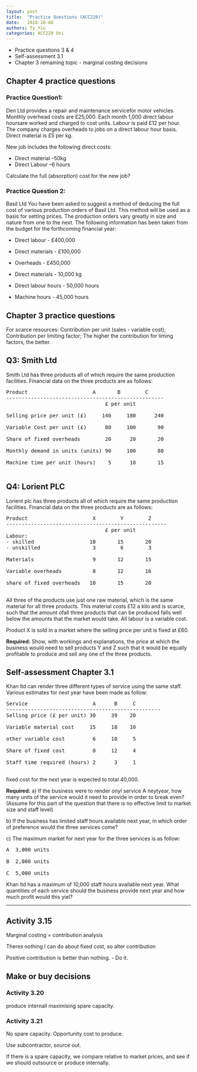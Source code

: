 ```yaml
---
layout: post
title:  "Practice Questions (ACC220)"
date:   2018-10-08
authors: Ty_Yiu
categories: ACC220 Uni 
---
```


* Practice questions 3 & 4
* Self-assessment 3.1
* Chapter 3 remaining topic - marginal costing decisions


## Chapter 4 practice questions

### Practice Question1:

Den  Ltd  provides  a  repair  and  maintenance  servicefor  motor  vehicles.
Monthly overhead costs are £25,000. 
Each month 1,000 direct labour hoursare worked and charged to cost units.
Labour is paid £12 per hour.
The company charges overheads to jobs on a direct labour hour basis.
Direct material is £5 per kg.

New job includes the following direct costs:
* Direct material –50kg 
* Direct Labour –6 hours 

Calculate the full (absorption) cost for the new job?  

### Practice Question 2: 

Basil Ltd You  have  been  asked  to  suggest  a  method  of  deducing  the  full  cost  of  various production orders of Basil Ltd.
This method will be used as a basis for setting prices.
The production orders vary greatly in size and nature from one to the next.
The  following  information  has  been  taken  from  the  budget for  the  forthcoming financial year:


* Direct labour -  £400,000
* Direct materials - £100,000
* Overheads - £450,000

* Direct materials - 10,000 kg
* Direct labour hours - 50,000 hours 
* Machine hours - 45,000 hours


## Chapter 3 practice questions

For scarce resources: Contribution per unit (sales - variable cost); Contribution per limiting factor; The higher the contribution for liming factors, the better. 


## Q3: Smith Ltd 

Smith Ltd has three products all of which require the same production facilities.
Financial data on the three products are as follows:

<pre>
Product                     A       B        C
---------------------------------------------------
                                £ per unit   

Selling price per unit (£)     140     180      240 

Variable Cost per unit (£)      80     100       90

Share of fixed overheads        20      20       20

Monthly demand in units (units) 90     100       80

Machine time per unit (hours)    5      10       15

</pre>



## Q4: Lorient PLC

Lorient plc has three products all of which require the same production facilities.
Financial data on the three products are as follows:

<pre>
Product                     X        Y        Z
----------------------------------------------------
                                £ per unit
Labour: 
- skilled                  10       15       20
- unskilled                 3        6        3

Materials                   9       12       15

Variable overheads          8       12       16

share of fixed overheads   10       15       20

</pre>

All three of the products use just one raw material, which is the same material for all three products.
This material costs £12 a kilo and is scarce, such that the amount ofall three products that can be produced falls well below the amounts that the market would take.
All labour is a variable cost. 

Product X is sold in a market where the selling price per unit is fixed at £60. 

**Required:** 
Show,  with  workings  and explanations,  the  price  at  which  the business  would  need to sell products Y and Z such that it would be equally profitable to produce and sell any one of the three products. 


## Self-assessment Chapter 3.1

Khan ltd can render three different types of service using the same staff. Various estimates for next year have been made as follow:

<pre>
Service                     A      B     C
--------------------------------------------------
Selling price (£ per unit) 30     39    20

Variable material cost     15     18    10

other variable cost         6     10     5

Share of fixed cost         8     12     4

Staff time required (hours) 2      3     1

</pre>

fixed cost for the next year is expected to total 40,000.

**Required:**
a) If the business were to render onyl service A neytyear, how many units of the service would it need to provide in order to break even? (Assume for this part of the question that there is no effective limit to market size and staff level)

b) If the business has limited staff hours available next year, in which order of preference would the three services come?

c) The maximum market for next year for the three services is as follow:

<pre>
A  3,000 units

B  2,000 units

C  5,000 units
</pre>

Khan ltd has a maximum of 10,000 staff hours available next year. 
What quantities of each service should the business provide next year and how much profit would this yiel?

-----------------------------------------

## Activity 3.15

Marginal costing = contribution analysis

Theres nothing I can do about fixed cost, so alter contribution

Positive contribution is better than nothing. - Do it.

## Make or buy decisions

### Activity 3.20

produce internall maximising spare capacity.

### Activity 3.21

No spare capacity. Opportunity cost to produce.

Use subcontractor, source out. 

If there is a spare capacity, we compare relative to market prices, and see if we should outsource or produce internally.

